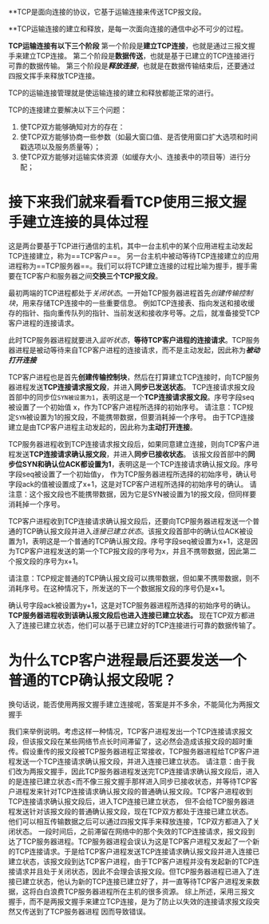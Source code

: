 **TCP是面向连接的协议，它基于运输连接来传送TCP报文段。

**TCP运输连接的建立和释放，是每一次面向连接的通信中必不可少的过程。

**TCP运输连接有以下三个阶段**
	第一个阶段是**建立TCP连接**，也就是通过三报文握手来建立TCP连接。
	第二个阶段是**数据传送**，也就是基于已建立的TCP连接进行可靠的数据传输。
	第三个阶段是***释放连接***，也就是在数据传输结束后，还要通过四报文挥手来释放TCP连接。
	
TCP的运输连接管理就是使运输连接的建立和释放都能正常的进行。

TCP的连接建立要解决以下三个问题：
1. 使TCP双方能够确知对方的存在：
2. 使TCP双方能够协商一些参数（如最大窗口值、是否使用窗口扩大选项和时间戳选项以及服务质量等）；
3. 使TCP双方能够对运输实体资源（如缓存大小、连接表中的项目等）进行分配；

# 接下来我们就来看看TCP使用三报文握手建立连接的具体过程
这是两台要基于TCP进行通信的主机，其中一台主机中的某个应用进程主动发起TCP连接建立，称为==TCP客户==。 另一台主机中被动等待TCP连接建立的应用进程称为==TCP服务器==。我们可以将TCP建立连接的过程比喻为握手，握手需要在TCP客户和服务器之间**交换三个TCP报文段**。

最初两端的TCP进程都处于*关闭状态*。一开始TCP服务器进程首先*创建传输控制块*，用来存储TCP连接中的一些重要信息。 例如TCP连接表、指向发送和接收缓存的指针、指向重传队列的指针、当前发送和接收序号等。之后，就准备接受TCP客户进程的连接请求。

此时TCP服务器进程就要进入*监听状态*，**等待TCP客户进程的连接请求**。TCP服务器进程是被动等待来自TCP客户进程的连接请求，而不是主动发起，因此称为***被动打开连接***

TCP客户进程也是首先**创建传输控制块**，然后在打算建立TCP连接时，向TCP服务器进程发送**TCP连接请求报文段**，并进入**同步已发送状态**。
TCP连接请求报文段首部中的同步位`SYN被设置为1`，表明这是一个**TCP连接请求报文段**。序号字段seq被设置了一个初始值 x，作为TCP客户进程所选择的初始序号。
请注意：TCP规定`SYN`被设置为1的报文段，不能携带数据，但要消耗掉一个序号。
由于TCP连接建立是由TCP客户进程主动发起的，因此称为**主动打开连接**。

TCP服务器进程收到TCP连接请求报文段后，如果同意建立连接，则向TCP客户进程发送**TCP连接请求确认报文段**，并进入**同步已接收状态**。
该报文段首部中的**同步位SYN和确认位ACK都设置为1**，表明这是一个TCP连接请求确认报文段。序号字段seq被设置了一个初始值y， 作为TCP服务器进程所选择的初始序号，确认号字段ack的值被设置成了x+1，这是对TCP客户进程所选择的初始序号的确认。 
请注意：这个报文段也不能携带数据，因为它是SYN被设置为1的报文段，但同样要消耗掉一个序号。

TCP客户进程收到TCP连接请求确认报文段后，还要向TCP服务器进程发送一个普通的TCP确认报文段并进入*连接已建立状态*。该报文段首部中的确认位ACK被设置为1，表明这是一个普通的TCP确认报文段。序号字段seq被设置为x+1，这是因为TCP客户进程发送的第一个TCP报文段的序号为x，并且不携带数据，因此第二个报文段的序号为x+1。

请注意：TCP规定普通的TCP确认报文段可以携带数据，但如果不携带数据，则不消耗序号。在这种情况下，所发送的下一个数据报文段的序号仍是x+1。

确认号字段ack被设置为y+1，这是对TCP服务器进程所选择的初始序号的确认。
**TCP服务器进程收到该确认报文段后也进入连接已建立状态。**
现在TCP双方都进入了连接已建立状态，他们可以基于已建立好的TCP连接进行可靠的数据传输了。

# 为什么TCP客户进程最后还要发送一个普通的TCP确认报文段呢？
换句话说，能否使用两报文握手建立连接呢，答案是并不多余，不能简化为两报文握手

我们来举例说明。考虑这样一种情况，TCP客户进程发出一个TCP连接请求报文段，但该报文段在某些网络节点长时间滞留了，这必然会造成该报文段的超时重传。假设重传的报文段被TCP服务器进程正常接收，TCP服务器进程给TCP客户进程发送一个TCP连接请求确认报文段，并进入连接已建立状态。
请注意：由于我们改为两报文握手，因此TCP服务器进程发送完TCP连接请求确认报文段后，进入的是连接已建立状态<而不像三报文握手那样进入同步已接收状态，并等待TCP客户进程发来针对TCP连接请求确认报文段的普通确认报文段。TCP客户进程收到TCP连接请求确认报文段后，进入TCP连接已建立状态， 但不会给TCP服务器进程发送针对该报文段的普通确认报文段，现在TCP双方都处于连接已建立状态。 他们可以相互传输数据之后可以通过四报文挥手来释放连接，TCP双方都进入了关闭状态。
一段时间后，之前滞留在网络中的那个失效的TCP连接请求，报文段到达了TCP服务器进程。TCP服务器进程会误认为这是TCP客户进程又发起了一个新的TCP连接请求。于是给TCP客户进程发送TCP连接请求确认报文段并进入连接已建立状态，该报文段到达TCP客户进程，由于TCP客户进程并没有发起新的TCP连接请求并且处于关闭状态，因此不会理会该报文段。但TCP服务器进程已进入了连接已建立状态，他认为新的TCP连接已建立好了，并一直等待TCP客户进程发来数据，这将白白浪费TCP服务器进程所在主机的很多资源。
综上所述，采用三报文握手，而不是两报文握手来建立TCP连接，是为了防止以失效的连接请求报文段突然又传送到了TCP服务器进程 因而导致错误。

